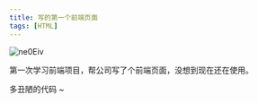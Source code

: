 ```yaml
---
title: 写的第一个前端页面
tags: [HTML]
---
```


![ne0Eiv](http://ipic-typora-samzong.oss-cn-qingdao.aliyuncs.com//uPic/ne0Eiv.png)

第一次学习前端项目，帮公司写了个前端页面，没想到现在还在使用。

多丑陋的代码 ~
